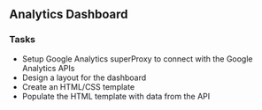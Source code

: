 ## Analytics Dashboard

### Tasks

- Setup Google Analytics superProxy to connect with the Google Analytics APIs
- Design a layout for the dashboard
- Create an HTML/CSS template
- Populate the HTML template with data from the API
